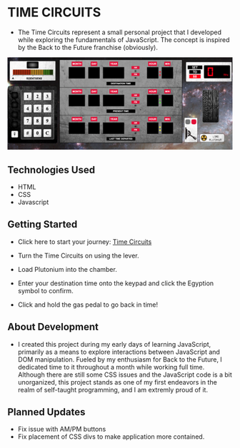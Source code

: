 # TIME CIRCUITS

- The Time Circuits represent a small personal project that I developed while exploring the fundamentals of JavaScript. The concept is inspired by the Back to the Future franchise (obviously).

![Start Screen](/images/screenshot.png)

## Technologies Used

- HTML
- CSS
- Javascript

## Getting Started

- Click here to start your journey: [Time Circuits](https://gjmattia.github.io/Time-Circuits/)

- Turn the Time Circuits on using the lever.
- Load Plutonium into the chamber.
- Enter your destination time onto the keypad and click the Egyption symbol to confirm.
- Click and hold the gas pedal to go back in time!

## About Development

- I created this project during my early days of learning JavaScript, primarily as a means to explore interactions between JavaScript and DOM manipulation. Fueled by my enthusiasm for Back to the Future, I dedicated time to it throughout a month while working full time. Although there are still some CSS issues and the JavaScript code is a bit unorganized, this project stands as one of my first endeavors in the realm of self-taught programming, and I am extremly proud of it.


## Planned Updates

- Fix issue with AM/PM buttons
- Fix placement of CSS divs to make application more contained. 